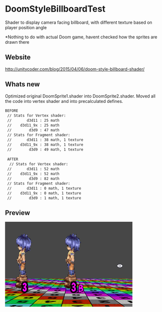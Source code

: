# DoomStyleBillboardTest
Shader to display camera facing billboard, with different texture based on player position angle

*Nothing to do with actual Doom game, havent checked how the sprites are drawn there

## Website
http://unitycoder.com/blog/2015/04/06/doom-style-billboard-shader/

## Whats new

Optimized original DoomSprite1.shader into DoomSprite2.shader.
Moved all the code into vertex shader and into precalculated defines.

```
BEFORE
 // Stats for Vertex shader:
 //       d3d11 : 25 math
 //    d3d11_9x : 25 math
 //        d3d9 : 47 math
 // Stats for Fragment shader:
 //       d3d11 : 38 math, 1 texture
 //    d3d11_9x : 38 math, 1 texture
 //        d3d9 : 49 math, 1 texture
 
 AFTER
  // Stats for Vertex shader:
 //       d3d11 : 52 math
 //    d3d11_9x : 52 math
 //        d3d9 : 82 math
 // Stats for Fragment shader:
 //       d3d11 : 0 math, 1 texture
 //    d3d11_9x : 0 math, 1 texture
 //        d3d9 : 1 math, 1 texture
```

## Preview
![gif](https://raw.githubusercontent.com/unitycoder/GitImageDump/master/gifs/doom_billboard_sprites.gif)

